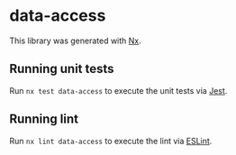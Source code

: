 # data-access

This library was generated with [Nx](https://nx.dev).

## Running unit tests

Run `nx test data-access` to execute the unit tests via [Jest](https://jestjs.io).

## Running lint

Run `nx lint data-access` to execute the lint via [ESLint](https://eslint.org/).
